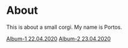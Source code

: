 # About

This is about a small corgi.
My name is Portos.

[Album-1 22.04.2020](https://imgur.com/a/M39xq9E)
[Album-2 23.04.2020](https://imgur.com/a/lrG1kLe)